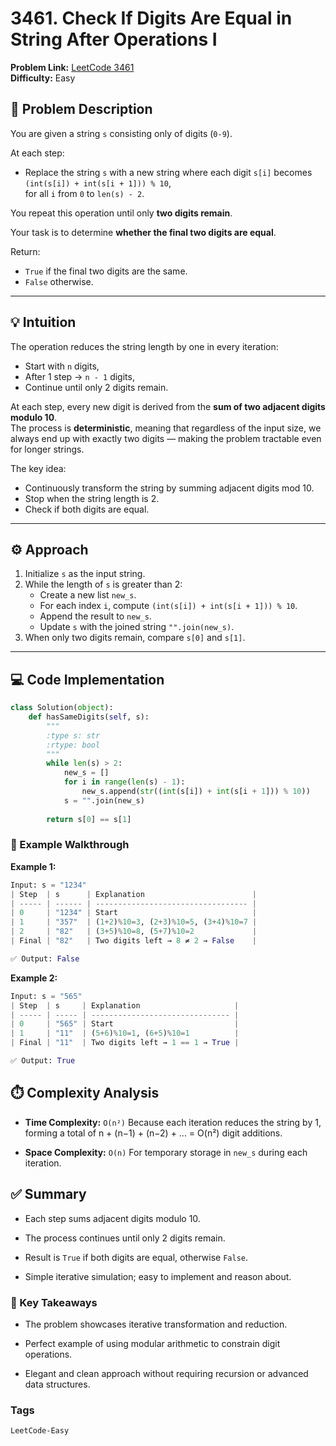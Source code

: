 # 3461. Check If Digits Are Equal in String After Operations I

**Problem Link:** [LeetCode 3461](https://leetcode.com/problems/check-if-digits-are-equal-in-string-after-operations-i/description/)  
**Difficulty:** Easy

## 🧩 Problem Description

You are given a string `s` consisting only of digits (`0-9`).

At each step:
- Replace the string `s` with a new string where each digit `s[i]` becomes  
  `(int(s[i]) + int(s[i + 1])) % 10`,  
  for all `i` from `0` to `len(s) - 2`.

You repeat this operation until only **two digits remain**.

Your task is to determine **whether the final two digits are equal**.

Return:
- `True` if the final two digits are the same.
- `False` otherwise.

---

## 💡 Intuition

The operation reduces the string length by one in every iteration:
- Start with `n` digits,
- After 1 step → `n - 1` digits,
- Continue until only 2 digits remain.

At each step, every new digit is derived from the **sum of two adjacent digits modulo 10**.  
The process is **deterministic**, meaning that regardless of the input size, we always end up with exactly two digits — making the problem tractable even for longer strings.

The key idea:
- Continuously transform the string by summing adjacent digits mod 10.
- Stop when the string length is 2.
- Check if both digits are equal.

---

## ⚙️ Approach

1. Initialize `s` as the input string.
2. While the length of `s` is greater than 2:
   - Create a new list `new_s`.
   - For each index `i`, compute `(int(s[i]) + int(s[i + 1])) % 10`.
   - Append the result to `new_s`.
   - Update `s` with the joined string `"".join(new_s)`.
3. When only two digits remain, compare `s[0]` and `s[1]`.

---

## 💻 Code Implementation

```python
class Solution(object):
    def hasSameDigits(self, s):
        """
        :type s: str
        :rtype: bool
        """
        while len(s) > 2:
            new_s = []
            for i in range(len(s) - 1):
                new_s.append(str((int(s[i]) + int(s[i + 1])) % 10))
            s = "".join(new_s)
        
        return s[0] == s[1]
```

### 🧠 Example Walkthrough
**Example 1:**
```python
Input: s = "1234"
| Step  | s      | Explanation                        |
| ----- | ------ | ---------------------------------- |
| 0     | "1234" | Start                              |
| 1     | "357"  | (1+2)%10=3, (2+3)%10=5, (3+4)%10=7 |
| 2     | "82"   | (3+5)%10=8, (5+7)%10=2             |
| Final | "82"   | Two digits left → 8 ≠ 2 → False    |

✅ Output: False
```

**Example 2:**
```python
Input: s = "565"
| Step  | s     | Explanation                     |
| ----- | ----- | ------------------------------- |
| 0     | "565" | Start                           |
| 1     | "11"  | (5+6)%10=1, (6+5)%10=1          |
| Final | "11"  | Two digits left → 1 == 1 → True |

✅ Output: True
```

## ⏱️ Complexity Analysis

- **Time Complexity:**	`O(n²)`	Because each iteration reduces the string by 1, forming a total of n + (n−1) + (n−2) + ... = O(n²) digit additions.

- **Space Complexity:**	`O(n)`	For temporary storage in `new_s` during each iteration.

## ✅ Summary

- Each step sums adjacent digits modulo 10.

- The process continues until only 2 digits remain.

- Result is `True` if both digits are equal, otherwise `False`.

- Simple iterative simulation; easy to implement and reason about.

### 🧾 Key Takeaways

- The problem showcases iterative transformation and reduction.

- Perfect example of using modular arithmetic to constrain digit operations.

- Elegant and clean approach without requiring recursion or advanced data structures.

### Tags
`LeetCode-Easy`
